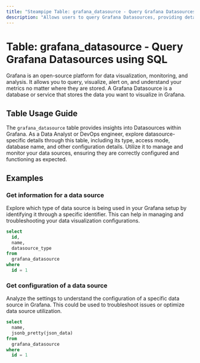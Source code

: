```yaml
---
title: "Steampipe Table: grafana_datasource - Query Grafana Datasources using SQL"
description: "Allows users to query Grafana Datasources, providing detailed information about each datasource configured in Grafana."
---
```


# Table: grafana_datasource - Query Grafana Datasources using SQL

Grafana is an open-source platform for data visualization, monitoring, and analysis. It allows you to query, visualize, alert on, and understand your metrics no matter where they are stored. A Grafana Datasource is a database or service that stores the data you want to visualize in Grafana.

## Table Usage Guide

The `grafana_datasource` table provides insights into Datasources within Grafana. As a Data Analyst or DevOps engineer, explore datasource-specific details through this table, including its type, access mode, database name, and other configuration details. Utilize it to manage and monitor your data sources, ensuring they are correctly configured and functioning as expected.

## Examples

### Get information for a data source
Explore which type of data source is being used in your Grafana setup by identifying it through a specific identifier. This can help in managing and troubleshooting your data visualization configurations.

```sql
select
  id,
  name,
  datasource_type
from
  grafana_datasource
where
  id = 1
```

### Get configuration of a data source
Analyze the settings to understand the configuration of a specific data source in Grafana. This could be used to troubleshoot issues or optimize data source utilization.

```sql
select
  name,
  jsonb_pretty(json_data)
from
  grafana_datasource
where
  id = 1
```